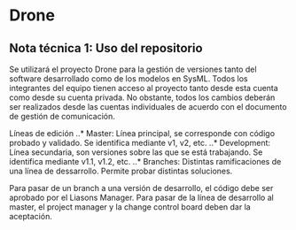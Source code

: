 # Drone

## Nota técnica 1: Uso del repositorio

Se utilizará el proyecto Drone para la gestión de versiones tanto del software desarrollado como de los modelos en SysML. Todos los integrantes del equipo tienen acceso al proyecto tanto desde esta cuenta como desde su cuenta privada. No obstante, todos los cambios deberán ser realizados desde las cuentas individuales de acuerdo con el documento de gestión de comunicación.

Líneas de edición
..* Master: Línea principal, se corresponde con código probado y validado. Se identifica mediante v1, v2, etc.
..* Development: Línea secundaria, son versiones sobre las que se está trabajando. Se identifica mediante v1.1, v1.2, etc.
..* Branches: Distintas ramificaciones de una línea de dessarrollo. Permite probar distintas soluciones. 

Para pasar de un branch a una versión de desarrollo, el código debe ser aprobado por el Liasons Manager. Para pasar de la línea de desarrollo al master, el project manager y la change control board deben dar la aceptación.
